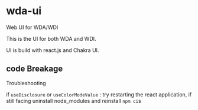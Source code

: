 # wda-ui

Web UI for WDA/WDI

This is the UI for both WDA and WDI.

UI is build with react.js and Chakra UI.

## code Breakage

Troubleshooting

if `useDisclosure` or `useColorModeValue` :
try restarting the react application, if still facing uninstall node_modules and reinstall `npm ci`s
